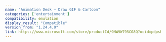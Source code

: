 ```yaml
---
name: "Animation Desk – Draw GIF & Cartoon"
categories: ['entertainment']
compatibility: emulation
display_result: "Compatible"
version_from: "1.24.4.0"
link: https://www.microsoft.com/store/productId/9NW9W795CG8Q?ocid=pdpshare
---
```

